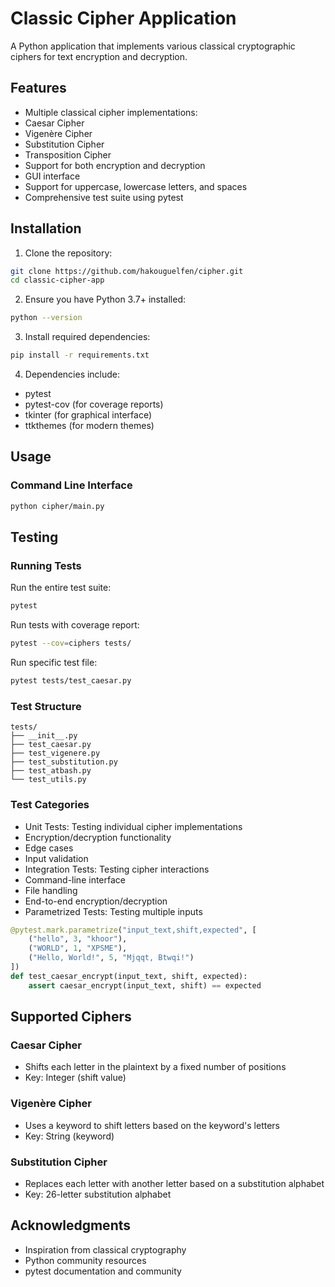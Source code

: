 # Classic Cipher Application
A Python application that implements various classical cryptographic ciphers for text encryption and decryption.

## Features
* Multiple classical cipher implementations:
 * Caesar Cipher
 * Vigenère Cipher
 * Substitution Cipher
 * Transposition Cipher
* Support for both encryption and decryption
* GUI interface
* Support for uppercase, lowercase letters, and spaces
* Comprehensive test suite using pytest

## Installation
1. Clone the repository:
```bash
git clone https://github.com/hakouguelfen/cipher.git
cd classic-cipher-app
```

2. Ensure you have Python 3.7+ installed:
```bash
python --version
```

3. Install required dependencies:

```bash
pip install -r requirements.txt
```

4. Dependencies include:
 * pytest
 * pytest-cov (for coverage reports)
 * tkinter (for graphical interface)
 * ttkthemes (for modern themes)

## Usage
### Command Line Interface

```bash
python cipher/main.py
```

## Testing

### Running Tests
Run the entire test suite:
```bash
pytest
```

Run tests with coverage report:
```bash
pytest --cov=ciphers tests/
```

Run specific test file:
```bash
pytest tests/test_caesar.py
```

### Test Structure

```
tests/
├── __init__.py
├── test_caesar.py
├── test_vigenere.py
├── test_substitution.py
├── test_atbash.py
└── test_utils.py
```

### Test Categories
* Unit Tests: Testing individual cipher implementations
 * Encryption/decryption functionality
 * Edge cases
 * Input validation
* Integration Tests: Testing cipher interactions
 * Command-line interface
 * File handling
 * End-to-end encryption/decryption
* Parametrized Tests: Testing multiple inputs

```python
@pytest.mark.parametrize("input_text,shift,expected", [
    ("hello", 3, "khoor"),
    ("WORLD", 1, "XPSME"),
    ("Hello, World!", 5, "Mjqqt, Btwqi!")
])
def test_caesar_encrypt(input_text, shift, expected):
    assert caesar_encrypt(input_text, shift) == expected
```

## Supported Ciphers
### Caesar Cipher
* Shifts each letter in the plaintext by a fixed number of positions
* Key: Integer (shift value)

### Vigenère Cipher
* Uses a keyword to shift letters based on the keyword's letters
* Key: String (keyword)

### Substitution Cipher
* Replaces each letter with another letter based on a substitution alphabet
* Key: 26-letter substitution alphabet

## Acknowledgments
* Inspiration from classical cryptography
* Python community resources
* pytest documentation and community
